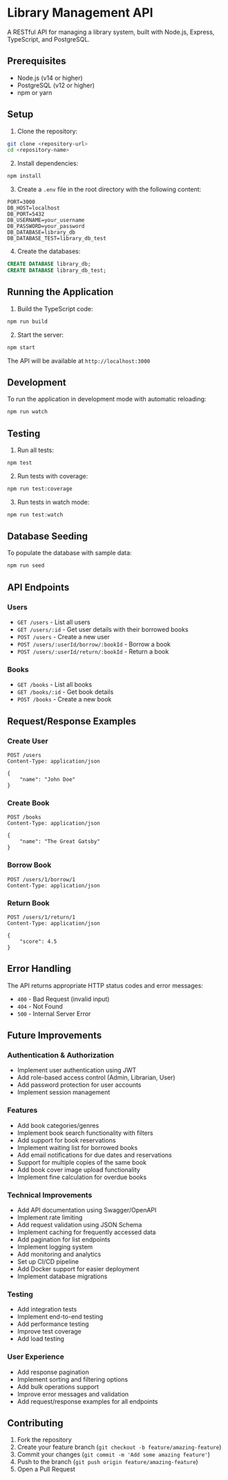 # Library Management API

A RESTful API for managing a library system, built with Node.js, Express, TypeScript, and PostgreSQL.

## Prerequisites

- Node.js (v14 or higher)
- PostgreSQL (v12 or higher)
- npm or yarn

## Setup

1. Clone the repository:
```bash
git clone <repository-url>
cd <repository-name>
```

2. Install dependencies:
```bash
npm install
```

3. Create a `.env` file in the root directory with the following content:
```env
PORT=3000
DB_HOST=localhost
DB_PORT=5432
DB_USERNAME=your_username
DB_PASSWORD=your_password
DB_DATABASE=library_db
DB_DATABASE_TEST=library_db_test
```

4. Create the databases:
```sql
CREATE DATABASE library_db;
CREATE DATABASE library_db_test;
```

## Running the Application

1. Build the TypeScript code:
```bash
npm run build
```

2. Start the server:
```bash
npm start
```

The API will be available at `http://localhost:3000`

## Development

To run the application in development mode with automatic reloading:
```bash
npm run watch
```

## Testing

1. Run all tests:
```bash
npm test
```

2. Run tests with coverage:
```bash
npm run test:coverage
```

3. Run tests in watch mode:
```bash
npm run test:watch
```

## Database Seeding

To populate the database with sample data:
```bash
npm run seed
```

## API Endpoints

### Users
- `GET /users` - List all users
- `GET /users/:id` - Get user details with their borrowed books
- `POST /users` - Create a new user
- `POST /users/:userId/borrow/:bookId` - Borrow a book
- `POST /users/:userId/return/:bookId` - Return a book

### Books
- `GET /books` - List all books
- `GET /books/:id` - Get book details
- `POST /books` - Create a new book

## Request/Response Examples

### Create User
```http
POST /users
Content-Type: application/json

{
    "name": "John Doe"
}
```

### Create Book
```http
POST /books
Content-Type: application/json

{
    "name": "The Great Gatsby"
}
```

### Borrow Book
```http
POST /users/1/borrow/1
Content-Type: application/json
```

### Return Book
```http
POST /users/1/return/1
Content-Type: application/json

{
    "score": 4.5
}
```

## Error Handling

The API returns appropriate HTTP status codes and error messages:

- `400` - Bad Request (invalid input)
- `404` - Not Found
- `500` - Internal Server Error

## Future Improvements

### Authentication & Authorization
- Implement user authentication using JWT
- Add role-based access control (Admin, Librarian, User)
- Add password protection for user accounts
- Implement session management

### Features
- Add book categories/genres
- Implement book search functionality with filters
- Add support for book reservations
- Implement waiting list for borrowed books
- Add email notifications for due dates and reservations
- Support for multiple copies of the same book
- Add book cover image upload functionality
- Implement fine calculation for overdue books

### Technical Improvements
- Add API documentation using Swagger/OpenAPI
- Implement rate limiting
- Add request validation using JSON Schema
- Implement caching for frequently accessed data
- Add pagination for list endpoints
- Implement logging system
- Add monitoring and analytics
- Set up CI/CD pipeline
- Add Docker support for easier deployment
- Implement database migrations

### Testing
- Add integration tests
- Implement end-to-end testing
- Add performance testing
- Improve test coverage
- Add load testing

### User Experience
- Add response pagination
- Implement sorting and filtering options
- Add bulk operations support
- Improve error messages and validation
- Add request/response examples for all endpoints

## Contributing

1. Fork the repository
2. Create your feature branch (`git checkout -b feature/amazing-feature`)
3. Commit your changes (`git commit -m 'Add some amazing feature'`)
4. Push to the branch (`git push origin feature/amazing-feature`)
5. Open a Pull Request 